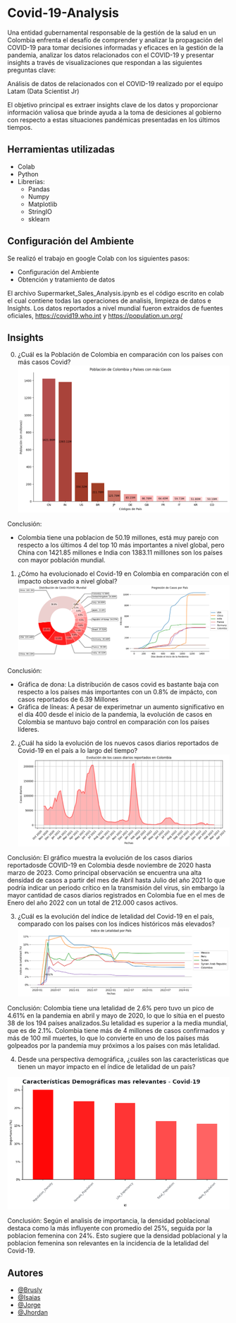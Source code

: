 # Covid-19-Analysis
Una entidad gubernamental responsable de la gestión de la salud en un Colombia enfrenta el desafío de comprender y analizar la propagación del COVID-19 para tomar decisiones informadas y eficaces en la gestión de la pandemia, analizar los datos relacionados con el COVID-19 y presentar insights a través de visualizaciones que respondan a las siguientes preguntas clave:

Análisis de datos de relacionados con el COVID-19 realizado por el equipo Latam (Data Scientist Jr)

El objetivo principal es extraer insights clave de los datos y proporcionar información valiosa que brinde ayuda a la toma de desiciones al gobierno con respecto a estas situaciones pandémicas presentadas en los últimos tiempos.

## Herramientas utilizadas
- Colab
- Python
- Librerías:
  - Pandas
  - Numpy
  - Matplotlib
  - StringIO
  - sklearn

## Configuración del Ambiente
Se realizó el trabajo en google Colab con los siguientes pasos:
- Configuración del Ambiente
- Obtención y tratamiento de datos

El archivo Supermarket_Sales_Analysis.ipynb es el código escrito en colab el cual contiene todas las operaciones de analisis, limpieza de datos e Insights.
Los datos reportados a nivel mundial fueron extraidos de fuentes oficiales, https://covid19.who.int y https://population.un.org/

## Insights

0. ¿Cuál es la Población de Colombia en comparación con los países con más casos Covid?
![image](https://github.com/TigerXHero/Covid-19-Analysis/blob/main/images/0.png)

Conclusión:
- Colombia tiene una poblacion de 50.19 millones, está muy parejo con respecto a los últimos 4 del top 10 más importantes a nivel global, pero China con 1421.85 millones e India con 1383.11 milllones son los países con mayor población mundial.
  
1. ¿Cómo ha evolucionado el Covid-19 en Colombia en comparación con el impacto observado a nivel global?
![image](https://github.com/TigerXHero/Covid-19-Analysis/blob/main/images/1.png)

Conclusión:
- Gráfica de dona: La distribución de casos covid es bastante baja con respecto a los países más importantes con un 0.8% de impácto, con casos reportados de 6.39 Millones
- Gráfica de líneas: A pesar de experimetnar un aumento significativo en el día 400 desde el inicio de la pandemia, la evolución de casos en Colombia se mantuvo bajo control en comparación con los países líderes.

2. ¿Cuál ha sido la evolución de los nuevos casos diarios reportados de Covid-19 en el país a lo largo del tiempo?
![image](https://github.com/TigerXHero/Covid-19-Analysis/blob/main/images/2.png)

Conclusión:
El gráfico muestra la evolución de los casos diarios reportadosde COVID-19 en Colombia desde noviembre de 2020 hasta
marzo de 2023. Como principal observación se encuentra una
alta densidad de casos a partir del mes de Abril hasta Julio del
año 2021 lo que podría indicar un periodo crítico en la transmisión
del virus, sin embargo la mayor cantidad de casos diarios
registrados en Colombia fue en el mes de Enero del
año 2022 con un total de 212.000 casos activos.

3. ¿Cuál es la evolución del índice de letalidad del Covid-19 en el país, comparado con los países con los índices históricos más elevados?
![image](https://github.com/TigerXHero/Covid-19-Analysis/blob/main/images/3.png)

Conclusión:
Colombia tiene una letalidad de 2.6% pero tuvo un pico de 4.61% en la pandemia en abril y mayo de 2020, lo que lo sitúa en el puesto 38 de los 194 países analizados.Su letalidad es superior a la media mundial, que es de 2.1%. Colombia tiene más de 4 millones de casos confirmados y más de 100 mil muertes, lo que lo convierte en uno de los países más golpeados por la pandemia muy próximos a los países con más letalidad.

4. Desde una perspectiva demográfica, ¿cuáles son las características que tienen un mayor impacto en el índice de letalidad de un país?

![image](https://github.com/TigerXHero/Covid-19-Analysis/blob/main/images/4.png)

Conclusión:
Según el analisis de importancia, la densidad poblacional destaca como
  la más influyente con promedio del 25%, seguida
  por la poblacion femenina con 24%.
  Esto sugiere que la densidad poblacional y
  la poblacion femenina son relevantes
  en la incidencia de la letalidad del Covid-19.


## Autores

- [@Brusly]()
- [@Isaias](isaiasxhero)
- [@Jorge]()
- [@Jhordan]()
